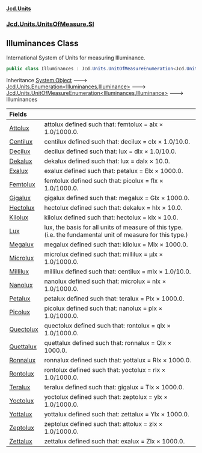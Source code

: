 #### [Jcd.Units](index.md 'index')
### [Jcd.Units.UnitsOfMeasure.SI](Jcd.Units.UnitsOfMeasure.SI.md 'Jcd.Units.UnitsOfMeasure.SI')

## Illuminances Class

International System of Units for measuring Illuminance.

```csharp
public class Illuminances : Jcd.Units.UnitOfMeasureEnumeration<Jcd.Units.UnitsOfMeasure.SI.Illuminances, Jcd.Units.UnitTypes.Illuminance>
```

Inheritance [System.Object](https://docs.microsoft.com/en-us/dotnet/api/System.Object 'System.Object') &#129106; [Jcd.Units.Enumeration&lt;](Enumeration_TEnumeration,T_.md 'Jcd.Units.Enumeration<TEnumeration,T>')[Illuminances](Illuminances.md 'Jcd.Units.UnitsOfMeasure.SI.Illuminances')[,](Enumeration_TEnumeration,T_.md 'Jcd.Units.Enumeration<TEnumeration,T>')[Illuminance](Illuminance.md 'Jcd.Units.UnitTypes.Illuminance')[&gt;](Enumeration_TEnumeration,T_.md 'Jcd.Units.Enumeration<TEnumeration,T>') &#129106; [Jcd.Units.UnitOfMeasureEnumeration&lt;](UnitOfMeasureEnumeration_TEnumeration,T_.md 'Jcd.Units.UnitOfMeasureEnumeration<TEnumeration,T>')[Illuminances](Illuminances.md 'Jcd.Units.UnitsOfMeasure.SI.Illuminances')[,](UnitOfMeasureEnumeration_TEnumeration,T_.md 'Jcd.Units.UnitOfMeasureEnumeration<TEnumeration,T>')[Illuminance](Illuminance.md 'Jcd.Units.UnitTypes.Illuminance')[&gt;](UnitOfMeasureEnumeration_TEnumeration,T_.md 'Jcd.Units.UnitOfMeasureEnumeration<TEnumeration,T>') &#129106; Illuminances

| Fields | |
| :--- | :--- |
| [Attolux](Illuminances.Attolux.md 'Jcd.Units.UnitsOfMeasure.SI.Illuminances.Attolux') | attolux defined such that: femtolux = alx × 1.0/1000.0. |
| [Centilux](Illuminances.Centilux.md 'Jcd.Units.UnitsOfMeasure.SI.Illuminances.Centilux') | centilux defined such that: decilux = clx × 1.0/10.0. |
| [Decilux](Illuminances.Decilux.md 'Jcd.Units.UnitsOfMeasure.SI.Illuminances.Decilux') | decilux defined such that: lux = dlx × 1.0/10.0. |
| [Dekalux](Illuminances.Dekalux.md 'Jcd.Units.UnitsOfMeasure.SI.Illuminances.Dekalux') | dekalux defined such that: lux = dalx × 10.0. |
| [Exalux](Illuminances.Exalux.md 'Jcd.Units.UnitsOfMeasure.SI.Illuminances.Exalux') | exalux defined such that: petalux = Elx × 1000.0. |
| [Femtolux](Illuminances.Femtolux.md 'Jcd.Units.UnitsOfMeasure.SI.Illuminances.Femtolux') | femtolux defined such that: picolux = flx × 1.0/1000.0. |
| [Gigalux](Illuminances.Gigalux.md 'Jcd.Units.UnitsOfMeasure.SI.Illuminances.Gigalux') | gigalux defined such that: megalux = Glx × 1000.0. |
| [Hectolux](Illuminances.Hectolux.md 'Jcd.Units.UnitsOfMeasure.SI.Illuminances.Hectolux') | hectolux defined such that: dekalux = hlx × 10.0. |
| [Kilolux](Illuminances.Kilolux.md 'Jcd.Units.UnitsOfMeasure.SI.Illuminances.Kilolux') | kilolux defined such that: hectolux = klx × 10.0. |
| [Lux](Illuminances.Lux.md 'Jcd.Units.UnitsOfMeasure.SI.Illuminances.Lux') | lux, the basis for all units of measure of this type. (i.e. the fundamental unit of measure for this type.) |
| [Megalux](Illuminances.Megalux.md 'Jcd.Units.UnitsOfMeasure.SI.Illuminances.Megalux') | megalux defined such that: kilolux = Mlx × 1000.0. |
| [Microlux](Illuminances.Microlux.md 'Jcd.Units.UnitsOfMeasure.SI.Illuminances.Microlux') | microlux defined such that: millilux = μlx × 1.0/1000.0. |
| [Millilux](Illuminances.Millilux.md 'Jcd.Units.UnitsOfMeasure.SI.Illuminances.Millilux') | millilux defined such that: centilux = mlx × 1.0/10.0. |
| [Nanolux](Illuminances.Nanolux.md 'Jcd.Units.UnitsOfMeasure.SI.Illuminances.Nanolux') | nanolux defined such that: microlux = nlx × 1.0/1000.0. |
| [Petalux](Illuminances.Petalux.md 'Jcd.Units.UnitsOfMeasure.SI.Illuminances.Petalux') | petalux defined such that: teralux = Plx × 1000.0. |
| [Picolux](Illuminances.Picolux.md 'Jcd.Units.UnitsOfMeasure.SI.Illuminances.Picolux') | picolux defined such that: nanolux = plx × 1.0/1000.0. |
| [Quectolux](Illuminances.Quectolux.md 'Jcd.Units.UnitsOfMeasure.SI.Illuminances.Quectolux') | quectolux defined such that: rontolux = qlx × 1.0/1000.0. |
| [Quettalux](Illuminances.Quettalux.md 'Jcd.Units.UnitsOfMeasure.SI.Illuminances.Quettalux') | quettalux defined such that: ronnalux = Qlx × 1000.0. |
| [Ronnalux](Illuminances.Ronnalux.md 'Jcd.Units.UnitsOfMeasure.SI.Illuminances.Ronnalux') | ronnalux defined such that: yottalux = Rlx × 1000.0. |
| [Rontolux](Illuminances.Rontolux.md 'Jcd.Units.UnitsOfMeasure.SI.Illuminances.Rontolux') | rontolux defined such that: yoctolux = rlx × 1.0/1000.0. |
| [Teralux](Illuminances.Teralux.md 'Jcd.Units.UnitsOfMeasure.SI.Illuminances.Teralux') | teralux defined such that: gigalux = Tlx × 1000.0. |
| [Yoctolux](Illuminances.Yoctolux.md 'Jcd.Units.UnitsOfMeasure.SI.Illuminances.Yoctolux') | yoctolux defined such that: zeptolux = ylx × 1.0/1000.0. |
| [Yottalux](Illuminances.Yottalux.md 'Jcd.Units.UnitsOfMeasure.SI.Illuminances.Yottalux') | yottalux defined such that: zettalux = Ylx × 1000.0. |
| [Zeptolux](Illuminances.Zeptolux.md 'Jcd.Units.UnitsOfMeasure.SI.Illuminances.Zeptolux') | zeptolux defined such that: attolux = zlx × 1.0/1000.0. |
| [Zettalux](Illuminances.Zettalux.md 'Jcd.Units.UnitsOfMeasure.SI.Illuminances.Zettalux') | zettalux defined such that: exalux = Zlx × 1000.0. |
